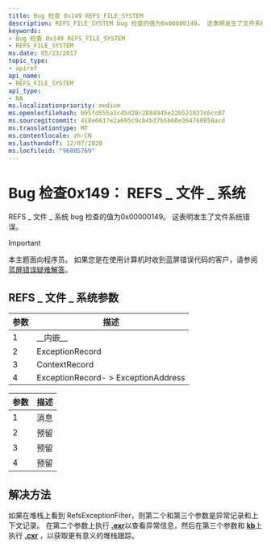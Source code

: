 ```yaml
---
title: Bug 检查 0x149 REFS_FILE_SYSTEM
description: REFS_FILE_SYSTEM bug 检查的值为0x00000149。 这表明发生了文件系统错误。
keywords:
- Bug 检查 0x149 REFS_FILE_SYSTEM
- REFS_FILE_SYSTEM
ms.date: 05/23/2017
topic_type:
- apiref
api_name:
- REFS_FILE_SYSTEM
api_type:
- NA
ms.localizationpriority: medium
ms.openlocfilehash: b95fd555a1c45d28c2884945e22b521027c6cc07
ms.sourcegitcommit: 418e6617e2a695c9cb4b37b5b60e264760858acd
ms.translationtype: MT
ms.contentlocale: zh-CN
ms.lasthandoff: 12/07/2020
ms.locfileid: "96805769"
---
```

# <a name="bug-check-0x149-refs_file_system"></a>Bug 检查0x149： REFS \_ 文件 \_ 系统


REFS \_ 文件 \_ 系统 bug 检查的值为0x00000149。 这表明发生了文件系统错误。

> [!IMPORTANT]
> 本主题面向程序员。 如果您是在使用计算机时收到蓝屏错误代码的客户，请参阅[蓝屏错误疑难解答](https://www.windows.com/stopcode)。


## <a name="refs_file_system-parameters"></a>REFS \_ 文件 \_ 系统参数


| 参数 | 描述                          |
|-----------|--------------------------------------|
| 1         | \_\_内嵌\_\_                         |
| 2         | ExceptionRecord                      |
| 3         | ContextRecord                        |
| 4         | ExceptionRecord- &gt; ExceptionAddress |

 

| 参数 | 描述 |
|-----------|-------------|
| 1         | 消息     |
| 2         | 预留    |
| 3         | 预留    |
| 4         | 预留    |

 

<a name="resolution"></a>解决方法
----------

如果在堆栈上看到 RefsExceptionFilter，则第二个和第三个参数是异常记录和上下文记录。 在第二个参数上执行 [**.exr**](-exr--display-exception-record-.md)以查看异常信息，然后在第三个参数和 [**kb**](k--kb--kc--kd--kp--kp--kv--display-stack-backtrace-.md)上执行 [**.cxr**](-cxr--display-context-record-.md) ，以获取更有意义的堆栈跟踪。

 

 




